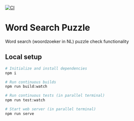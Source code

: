 [![CI](https://github.com/jhaverhals/word-search-puzzle/actions/workflows/main.yml/badge.svg)](https://github.com/jhaverhals/word-search-puzzle/actions/workflows/main.yml)

# Word Search Puzzle

Word search (woordzoeker in NL) puzzle check functionality

## Local setup

```bash
# Initialize and install dependencies
npm i

# Run continuous builds
npm run build:watch

# Run continuous tests (in parallel terminal)
npm run test:watch

# Start web server (in parallel terminal)
npm run serve
```
